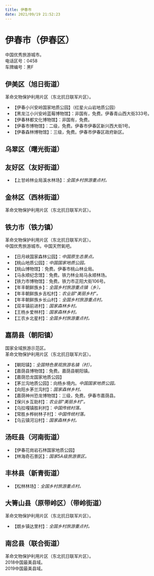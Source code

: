 ```yaml
---
title: 伊春市  
date: 2021/09/19 21:52:23  
---
```

  
# 伊春市（伊春区）  
中国优秀旅游城市。  
电话区号：0458  
车牌编号：黑F  

## 伊美区（旭日街道）  
革命文物保护利用片区（东北抗日联军片区）。  
* 【伊春小兴安岭国家地质公园】（红星火山岩地质公园）  
* 【黑龙江小兴安岭蓝莓博物馆】：非国有，免费。伊春青山西大街333号。  
* 【伊春林都文化博物馆】：非国有，免费。  
* 【伊春市博物馆】：二级，免费。伊春市伊春区新兴西大街1号。  
* 【伊春森林博物馆】：三级，免费。伊春市伊春区政府新区。  

## 乌翠区（曙光街道）  

## 友好区（友好街道）  
* 【上甘岭林业局溪水林场】：*全国乡村旅游重点村。*  

## 金林区（西林街道）  
革命文物保护利用片区（东北抗日联军片区）。  

## 铁力市（铁力镇）  
革命文物保护利用片区（东北抗日联军片区）。  
中国优秀旅游城市。中国天然氧吧。  
* 【日月峡国家森林公园】：*中国原生态景点。*  
* 【桃山地质公园】：*中国国家地质公园。*  
* 【桃山博物馆】：免费。伊春市桃山林业局。  
* 【马永顺纪念馆】：免费。铁力林业局马永顺林场。  
* 【铁力市博物馆】：免费。铁力市正阳大街106号。  
* 【年丰朝鲜族乡】：*全国乡村旅游重点镇（乡）。*  
* 【年丰朝鲜族乡吉松村】：*农业部“美丽乡村”。*  
* 【年丰朝鲜族乡长山村】：*全国乡村旅游重点村。*  
* 【双丰镇前进村】：*国家森林乡村。*  
* 【王杨乡爱林村】：*国家森林乡村。*  
* 【工农乡北星村】：*全国乡村旅游重点村。*  

## 嘉荫县（朝阳镇）  
国家全域旅游示范区。  
革命文物保护利用片区（东北抗日联军片区）。  
* 【朝阳镇】：*全国特色景观旅游名镇（村）。*  
* 【嘉荫县博物馆】：免费。嘉荫县朝阳镇。  
* 【嘉荫恐龙国家地质公园】  
* 【茅兰沟地质公园】：向杨乡境内。*中国国家地质公园。*  
* 【向阳乡茅兰沟村】：*国家森林乡村。*  
* 【嘉荫神州恐龙博物馆】：三级，免费。伊春市嘉荫县。  
* 【保兴乡互助村】：*农业部“美丽乡村”。*  
* 【乌拉嘎镇胜利村】：*中国传统村落。*  
* 【常胜乡桦树林子村】：*中国传统村落。*  
* 【乌云镇河沿村】：*国家森林乡村。*  

## 汤旺县（河南街道）  
* 【伊春花岗岩石林国家地质公园】  
* 【林海奇石景区】：*国家5A级旅游景区。*  

## 丰林县（新青街道）  
* 【松林林场】：*全国乡村旅游重点村。*  

## 大箐山县（原带岭区）（带岭街道）  
革命文物保护利用片区（东北抗日联军片区）。  
* 【朗乡镇达里村】：*全国乡村旅游重点村。*  

## 南岔县（联合街道）  
革命文物保护利用片区（东北抗日联军片区）。  
2018中国最美县域。  
2019中国最美县域。  
